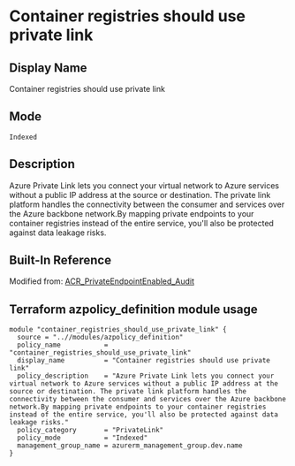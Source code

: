 # Container registries should use private link

## Display Name

Container registries should use private link

## Mode

`Indexed`

## Description

Azure Private Link lets you connect your virtual network to Azure services without a public IP address at the source or destination. The private link platform handles the connectivity between the consumer and services over the Azure backbone network.By mapping private endpoints to your container registries instead of the entire service, you'll also be protected against data leakage risks.

## Built-In Reference

Modified from: [ACR_PrivateEndpointEnabled_Audit](https://github.com/Azure/azure-policy/blob/master/built-in-policies/policyDefinitions/Container%20Registry/ACR_PrivateEndpointEnabled_Audit.json)

Terraform azpolicy_definition module usage
-----

```hcl
module "container_registries_should_use_private_link" {
  source = "..//modules/azpolicy_definition"
  policy_name           = "container_registries_should_use_private_link"
  display_name          = "Container registries should use private link"
  policy_description    = "Azure Private Link lets you connect your virtual network to Azure services without a public IP address at the source or destination. The private link platform handles the connectivity between the consumer and services over the Azure backbone network.By mapping private endpoints to your container registries instead of the entire service, you'll also be protected against data leakage risks."
  policy_category       = "PrivateLink"
  policy_mode           = "Indexed"
  management_group_name = azurerm_management_group.dev.name
}
```
